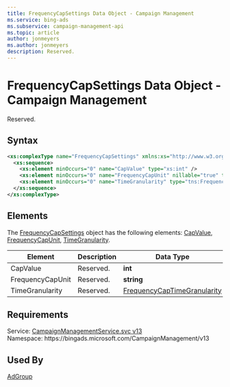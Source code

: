 ```yaml
---
title: FrequencyCapSettings Data Object - Campaign Management
ms.service: bing-ads
ms.subservice: campaign-management-api
ms.topic: article
author: jonmeyers
ms.author: jonmeyers
description: Reserved.
---
```

# FrequencyCapSettings Data Object - Campaign Management
Reserved.

## Syntax
```xml
<xs:complexType name="FrequencyCapSettings" xmlns:xs="http://www.w3.org/2001/XMLSchema">
  <xs:sequence>
    <xs:element minOccurs="0" name="CapValue" type="xs:int" />
    <xs:element minOccurs="0" name="FrequencyCapUnit" nillable="true" type="xs:string" />
    <xs:element minOccurs="0" name="TimeGranularity" type="tns:FrequencyCapTimeGranularity" />
  </xs:sequence>
</xs:complexType>
```

## <a name="elements"></a>Elements

The [FrequencyCapSettings](frequencycapsettings.md) object has the following elements: [CapValue](#capvalue), [FrequencyCapUnit](#frequencycapunit), [TimeGranularity](#timegranularity).

|Element|Description|Data Type|
|-----------|---------------|-------------|
|<a name="capvalue"></a>CapValue|Reserved.|**int**|
|<a name="frequencycapunit"></a>FrequencyCapUnit|Reserved.|**string**|
|<a name="timegranularity"></a>TimeGranularity|Reserved.|[FrequencyCapTimeGranularity](frequencycaptimegranularity.md)|

## Requirements
Service: [CampaignManagementService.svc v13](https://campaign.api.bingads.microsoft.com/Api/Advertiser/CampaignManagement/v13/CampaignManagementService.svc)  
Namespace: https\://bingads.microsoft.com/CampaignManagement/v13  

## Used By
[AdGroup](adgroup.md)  
